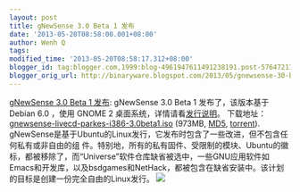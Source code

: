 ```yaml
---
layout: post
title: gNewSense 3.0 Beta 1 发布
date: '2013-05-20T08:58:00.001+08:00'
author: Wenh Q
tags:
modified_time: '2013-05-20T08:58:17.312+08:00'
blogger_id: tag:blogger.com,1999:blog-4961947611491238191.post-5764721755809376943
blogger_orig_url: http://binaryware.blogspot.com/2013/05/gnewsense-30-beta-1.html
---
```

[gNewSense 3.0 Beta 1
发布](http://www.oschina.net/news/40643/gnewsense-3-0-beta1):
gNewSense 3.0 Beta 1 发布了，该版本基于 Debian 6.0 ，使用 GNOME 2
桌面系统，详情请看[发行说明](http://lists.nongnu.org/archive/html/gnewsense-users/2013-05/msg00001.html)。
下载地址：[gnewsense-livecd-parkes-i386-3.0beta1.iso](http://cdimage.gnewsense.org/gnewsense-livecd-parkes-i386-3.0beta1.iso)
(973MB, [MD5](http://cdimage.gnewsense.org/MD5SUMS),
[torrent](http://cdimage.gnewsense.org/gnewsense-livecd-parkes-i386-3.0beta1.iso.torrent)).
gNewSense是基于Ubuntu的Linux发行，它发布时包含了一些改进，但不包含任何私有或非自由的组
件。特别地，所有的私有固件、受限制的模块、Ubuntu的徽标，都被移除了，而“Universe”软件仓库缺省被选中，一些GNU应用软件如
Emacs和开发库，以及bsdgames和NetHack，都被包含在缺省安装中。该计划的目标是创建一份完全自由的Linux发行。
![](http://static.oschina.net/uploads/space/2013/0520/080009_abg6_12.png)
